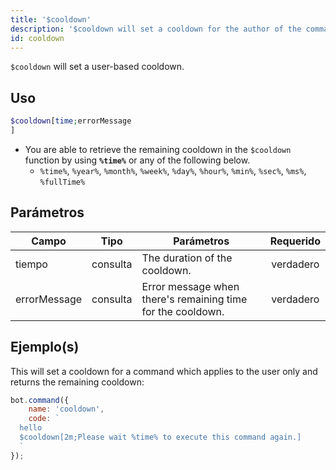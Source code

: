 ```yaml
---
title: '$cooldown'
description: '$cooldown will set a cooldown for the author of the command after being used.'
id: cooldown
---
```


`$cooldown` will set a user-based cooldown.

## Uso

```php
$cooldown[time;errorMessage
]
```

* You are able to retrieve the remaining cooldown in the `$cooldown` function by using **`%time%`** or any of the following below.
    * `%time%`, `%year%`, `%month%`, `%week%`, `%day%`, `%hour%`, `%min%`, `%sec%`, `%ms%`, `%fullTime%`

## Parámetros

| Campo        | Tipo     | Parámetros                                                  | Requerido |
| ------------ | -------- | ----------------------------------------------------------- |:---------:|
| tiempo       | consulta | The duration of the cooldown.                               | verdadero |
| errorMessage | consulta | Error message when there's remaining time for the cooldown. | verdadero |

## Ejemplo(s)

This will set a cooldown for a command which applies to the user only and returns the remaining cooldown:

```javascript
bot.command({
    name: 'cooldown',
    code: `
  hello
  $cooldown[2m;Please wait %time% to execute this command again.]
  `
});
```

